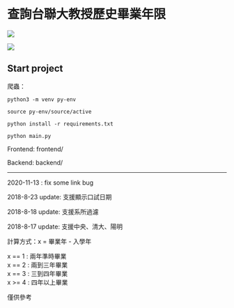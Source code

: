 # 查詢台聯大教授歷史畢業年限

![](https://i.imgur.com/Oum42Mr.png)

![](https://i.imgur.com/qFFsc6Q.png)

## Start project

爬蟲：

```python=
python3 -m venv py-env

source py-env/source/active

python install -r requirements.txt

python main.py
```

Frontend: frontend/

Backend: backend/

---

2020-11-13 : fix some link bug

2018-8-23 update: 支援顯示口試日期

2018-8-18 update: 支援系所過濾

2018-8-17 update: 支援中央、清大、陽明

計算方式：x = 畢業年 - 入學年

x == 1 : 兩年準時畢業 </br>
x == 2 : 兩到三年畢業 </br>
x == 3 : 三到四年畢業 </br>
x >= 4 : 四年以上畢業 </br>

僅供參考
